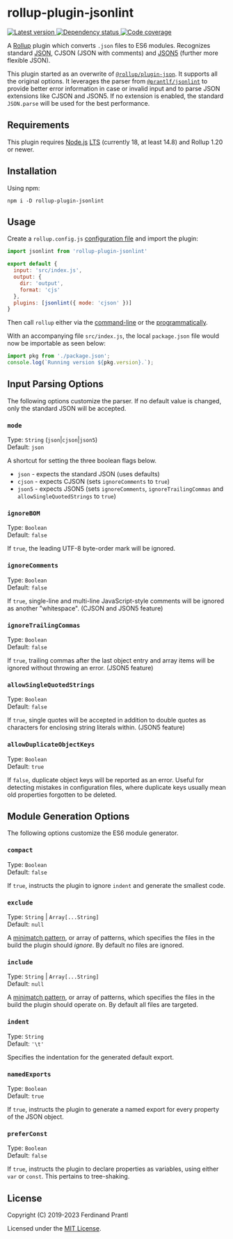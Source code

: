 # rollup-plugin-jsonlint

[![Latest version](https://img.shields.io/npm/v/rollup-plugin-jsonlint)
 ![Dependency status](https://img.shields.io/librariesio/release/npm/rollup-plugin-jsonlint)
](https://www.npmjs.com/package/rollup-plugin-jsonlint)
[![Code coverage](https://codecov.io/gh/prantlf/rollup-plugin-jsonlint/branch/master/graph/badge.svg)](https://codecov.io/gh/prantlf/rollup-plugin-jsonlint)

A [Rollup] plugin which converts `.json` files to ES6 modules. Recognizes standard [JSON], CJSON (JSON with comments) and [JSON5] (further more flexible JSON).

This plugin started as an overwrite of [`@rollup/plugin-json`]. It supports all the original options. It leverages the parser from [`@prantlf/jsonlint`] to provide better error information in case or invalid input and to parse JSON extensions like CJSON and JSON5. If no extension is enabled, the standard `JSON.parse` will be used for the best performance.

## Requirements

This plugin requires [Node.js] [LTS] (currently 18, at least 14.8) and Rollup 1.20 or newer.

## Installation

Using npm:

    npm i -D rollup-plugin-jsonlint

## Usage

Create a `rollup.config.js` [configuration file] and import the plugin:

```js
import jsonlint from 'rollup-plugin-jsonlint'

export default {
  input: 'src/index.js',
  output: {
    dir: 'output',
    format: 'cjs'
  },
  plugins: [jsonlint({ mode: 'cjson' })]
}
```

Then call `rollup` either via the [command-line] or the [programmatically].

With an accompanying file `src/index.js`, the local `package.json` file would now be importable as seen below:

```js
import pkg from './package.json';
console.log(`Running version ${pkg.version}.`);
```

## Input Parsing Options

The following options customize the parser. If no default value is changed, only the standard JSON will be accepted.

### `mode`

Type: `String` (`json`|`cjson`|`json5`)<br>
Default: `json`

A shortcut for setting the three boolean flags below.

* `json` - expects the standard JSON (uses defaults)
* `cjson` - expects CJSON (sets `ignoreComments` to `true`)
* `json5` - expects JSON5 (sets `ignoreComments`, `ignoreTrailingCommas` and `allowSingleQuotedStrings` to `true`)

### `ignoreBOM`

Type: `Boolean`<br>
Default: `false`

If `true`, the leading UTF-8 byte-order mark will be ignored.

### `ignoreComments`

Type: `Boolean`<br>
Default: `false`

If `true`, single-line and multi-line JavaScript-style comments will be ignored as another "whitespace". (CJSON and JSON5 feature)

### `ignoreTrailingCommas`

Type: `Boolean`<br>
Default: `false`

If `true`, trailing commas after the last object entry and array items will be ignored without throwing an error. (JSON5 feature)

### `allowSingleQuotedStrings`

Type: `Boolean`<br>
Default: `false`

If `true`, single quotes will be accepted in addition to double quotes as characters for enclosing string literals within. (JSON5 feature)

### `allowDuplicateObjectKeys`

Type: `Boolean`<br>
Default: `true`

If `false`, duplicate object keys will be reported as an error. Useful for detecting mistakes in configuration files, where duplicate keys usually mean old properties forgotten to be deleted.

## Module Generation Options

The following options customize the ES6 module generator.

### `compact`

Type: `Boolean`<br>
Default: `false`

If `true`, instructs the plugin to ignore `indent` and generate the smallest code.

### `exclude`

Type: `String` | `Array[...String]`<br>
Default: `null`

A [minimatch pattern], or array of patterns, which specifies the files in the build the plugin should *ignore*. By default no files are ignored.

### `include`

Type: `String` | `Array[...String]`<br>
Default: `null`

A [minimatch pattern], or array of patterns, which specifies the files in the build the plugin should operate on. By default all files are targeted.

### `indent`

Type: `String`<br>
Default: `'\t'`

Specifies the indentation for the generated default export.

### `namedExports`

Type: `Boolean`<br>
Default: `true`

If `true`, instructs the plugin to generate a named export for every property of the JSON object.

### `preferConst`

Type: `Boolean`<br>
Default: `false`

If `true`, instructs the plugin to declare properties as variables, using either `var` or `const`. This pertains to tree-shaking.

## License

Copyright (C) 2019-2023 Ferdinand Prantl

Licensed under the [MIT License].

[MIT License]: http://en.wikipedia.org/wiki/MIT_License
[Rollup]: https://rollupjs.org/
[JSON]: https://tools.ietf.org/html/rfc8259
[JSON5]: https://spec.json5.org
[`@prantlf/jsonlint`]: https://github.com/prantlf/jsonlint#readme
[`@rollup/plugin-json`]: https://github.com/rollup/plugins/tree/master/packages/json#rollupplugin-json
[Node.js]: https://nodejs.org/
[LTS]: https://github.com/nodejs/Release
[configuration file]: https://www.rollupjs.org/guide/en/#configuration-files
[command-line]: https://www.rollupjs.org/guide/en/#command-line-reference
[programmatically]: https://www.rollupjs.org/guide/en/#javascript-api
[minimatch pattern]: https://github.com/isaacs/minimatch
